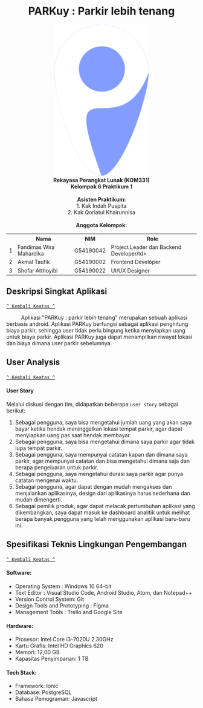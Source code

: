 <div align="center">
  <h1>PARKuy : Parkir lebih tenang </h1>
  <img src="https://github.com/fandimas29/pasti-bisa-rpl-6/blob/main/logo%20parkuy.svg" width=250px>
  <br>
  <b>Rekayasa Perangkat Lunak (KOM331)<br>
  Kelompok 6 Praktikum 1</b>
  <br><br>
  <b> Asisten Praktikum: </b> <br>
  1. Kak Indah Puspita <br>
  2. Kak Qoriatul Khairunnisa
  <br><br>
  <b> Anggota Kelompok: </b>
  <table>
    <tr>
      <th></th>
      <th>Nama</th>
      <th>NIM</th>
      <th>Role</th>
    </tr>
    <tr>
      <td>1</td>
      <td>Fandimas Wira Mahardika</td>
      <td>G54190042</td>
      <td>Project Leader dan Backend Developer/td>
    </tr>
    <tr>
      <td>2</td>
      <td>Akmal Taufik</td>
      <td>G54190002</td>
      <td>Frontend Developer</td>
    </tr>
    <tr>
      <td>3</td>
      <td>Shofar Atthoyibi</td>
      <td>G54190022</td>
      <td>UI/UX Designer</td>
    </tr>
    
  </table>
</div>


## Deskripsi Singkat Aplikasi
[`^ Kembali Keatas ^`](#)

&ensp;&ensp;&ensp;&ensp;&ensp; 
Aplikasi "PARKuy : parkir lebih tenang" merupakan sebuah aplikasi berbasis android. Aplikasi PARKuy berfungsi sebagai aplikasi penghitung biaya parkir, 
sehingga user tidak perlu bingung ketika menyiapkan uang untuk biaya parkir. Aplikasi PARKuy juga dapat menampilkan riwayat lokasi dan biaya dimana user parkir sebelumnya.

## User Analysis
[`^ Kembali Keatas ^`](#)

#### User Story

Melalui diskusi dengan tim, didapatkan beberapa `user story` sebagai berikut:

1. Sebagai pengguna, saya bisa mengetahui jumlah uang yang akan saya bayar ketika hendak meninggalkan lokasi tempat parkir, agar dapat menyiapkan uang pas saat hendak membayar.
2. Sebagai pengguna, saya bisa mengetahui dimana saya parkir agar tidak lupa tempat parkir.
3. Sebagai pengguna, saya mempunyai catatan kapan dan dimana saya parkir, agar mempunyai catatan dan bisa mengetahui dimana saja dan berapa pengeluaran untuk parkir.
4. Sebagai pengguna, saya mengetahui durasi saya parkir agar punya catatan mengenai waktu.  
5. Sebagai pengguna, agar dapat dengan mudah mengakses dan menjalankan aplikasinya, design dari aplikasinya harus sederhana dan mudah dimengerti.
6. Sebagai pemilik produk, agar dapat melacak pertumbuhan aplikasi yang dikembangkan, saya dapat masuk ke dashboard analitik untuk melihat berapa banyak pengguna yang telah menggunakan aplikasi baru-baru ini.

## Spesifikasi Teknis Lingkungan Pengembangan
[`^ Kembali Keatas ^`](#)

#### Software:
* Operating System : Windows 10 64-bit
* Text Editor : Visual Studio Code, Android Studio, Atom, dan Notepad++
* Version Control System: Git
* Design Tools and Prototyping : Figma
* Management Tools : Trello and Google Site
  
#### Hardware:
* Prosesor: Intel Core i3-7020U 2.30GHz 
* Kartu Grafis: Intel HD Graphics 620 
* Memori: 12,00 GB 
* Kapasitas Penyimpanan: 1 TB

#### Tech Stack:
* Framework: Ionic 
* Database: PostgreSQL
* Bahasa Pemograman: Javascript 
 
